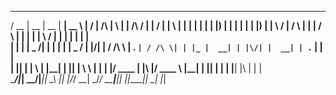    ____  _____  _____  ______ _____          __  __          _   _          _____ ______ __  __ ______ _   _ _______ 
  / __ \|  __ \|  __ \|  ____|  __ \        |  \/  |   /\   | \ | |   /\   / ____|  ____|  \/  |  ____| \ | |__   __|
 | |  | | |__) | |  | | |__  | |__) |       | \  / |  /  \  |  \| |  /  \ | |  __| |__  | \  / | |__  |  \| |  | |   
 | |  | |  _  /| |  | |  __| |  _  /        | |\/| | / /\ \ | . ` | / /\ \| | |_ |  __| | |\/| |  __| | . ` |  | |   
 | |__| | | \ \| |__| | |____| | \ \        | |  | |/ ____ \| |\  |/ ____ \ |__| | |____| |  | | |____| |\  |  | |   
  \____/|_|  \_\_____/|______|_|  \_\       |_|  |_/_/    \_\_| \_/_/    \_\_____|______|_|  |_|______|_| \_|  |_|   
                                                                                                                     
                                                                                                                     
